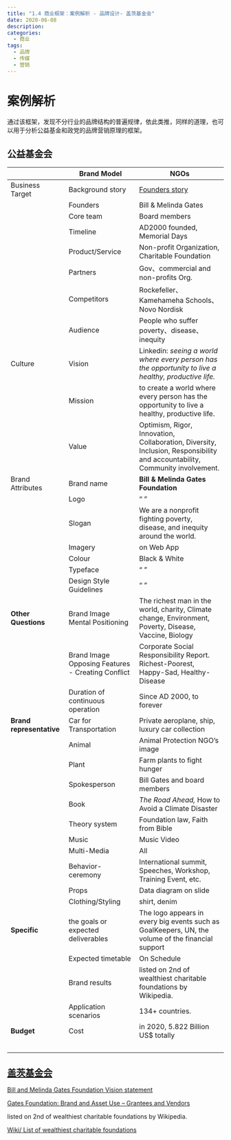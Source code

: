 ```yaml
---
title: "1.4 商业框架：案例解析 - 品牌设计- 盖茨基金会"
date: 2020-06-08
description:
categories:
  - 商业
tags:
  - 品牌
  - 传媒
  - 营销
---
```


# 案例解析

通过该框架，发现不分行业的品牌结构的普遍规律，依此类推，同样的道理，也可以用于分析公益基金和政党的品牌营销原理的框架。


## 公益基金会

| | **Brand Model** | **NGOs** |
| --- | --- | --- |
| Business Target | Background story | [Founders story](https://www.gatesfoundation.org/about/our-story) |
| | Founders | Bill & Melinda Gates |
| | Core team | Board members |
| | Timeline | AD2000 founded, Memorial Days |
| | Product/Service | Non-profit Organization, Charitable Foundation |
| | Partners | Gov、commercial and non-profits Org. |
| | Competitors | Rockefeller、Kamehameha Schools、Novo Nordisk |
| | Audience | People who suffer poverty、disease、inequity |
| Culture | Vision | Linkedin: *seeing a world where every person has the opportunity to live a healthy, productive life.* |
| | Mission | to create a world where every person has the opportunity to live a healthy, productive life. |
| | Value | Optimism, Rigor, Innovation, Collaboration, Diversity, Inclusion, Responsibility and accountability, Community involvement. |
| Brand Attributes | Brand name | **Bill & Melinda Gates Foundation** |
| | Logo | “ ” |
| | Slogan | We are a nonprofit fighting poverty, disease, and inequity around the world. |
| | Imagery | on Web App |
| | Colour | Black & White |
| | Typeface | “ ” |
| | Design Style Guidelines | “ ” |
| **Other Questions** | Brand Image Mental Positioning | The richest man in the world, charity, Climate change, Environment, Poverty, Disease, Vaccine, Biology |
| | Brand Image Opposing Features - Creating Conflict | Corporate Social Responsibility Report. Richest-Poorest, Happy-Sad, Healthy- Disease |
| | Duration of continuous operation | Since AD 2000, to forever |
| **Brand representative** | Car for Transportation | Private aeroplane, ship, luxury car collection |
| | Animal | Animal Protection NGO’s image |
| | Plant | Farm plants to fight hunger |
| | Spokesperson | Bill Gates and board members |
| | Book | *The Road Ahead,* How to Avoid a Climate Disaster |
| | Theory system | Foundation law, Faith from Bible |
| | Music | Music Video |
| | Multi-Media | All |
| | Behavior-ceremony | International summit, Speeches, Workshop, Training Event, etc. |
| | Props | Data diagram on slide |
| | Clothing/Styling | shirt, denim |
| **Specific** | the goals or expected deliverables | The logo appears in every big events such as GoalKeepers, UN, the volume of the financial support |
| | Expected timetable | On Schedule |
| | Brand results | listed on 2nd of wealthiest charitable foundations by Wikipedia. |
| | Application scenarios | 134+ countries. |
| **Budget** | Cost | in 2020, 5.822 Billion US$ totally |
| | | |

## [盖茨基金会](https://www.gatesfoundation.org/)

[Bill and Melinda Gates Foundation Vision statement](https://mission-statement.com/bill-melinda-gates-foundation/#Bill_and_Melinda_Gates_Foundation_Vision_statement)

[Gates Foundation: Brand and Asset Use – Grantees and Vendors](https://docs.gatesfoundation.org/Documents/GATES_Brand_Guidelines-Grantees_and_Vendors.pdf)

listed on 2nd of wealthiest charitable foundations by Wikipedia.

[Wiki/ List of wealthiest charitable foundations](https://en.wikipedia.org/wiki/List_of_wealthiest_charitable_foundations)
